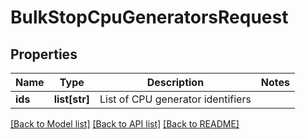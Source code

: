 # BulkStopCpuGeneratorsRequest

## Properties
Name | Type | Description | Notes
------------ | ------------- | ------------- | -------------
**ids** | **list[str]** | List of CPU generator identifiers | 

[[Back to Model list]](../README.md#documentation-for-models) [[Back to API list]](../README.md#documentation-for-api-endpoints) [[Back to README]](../README.md)


